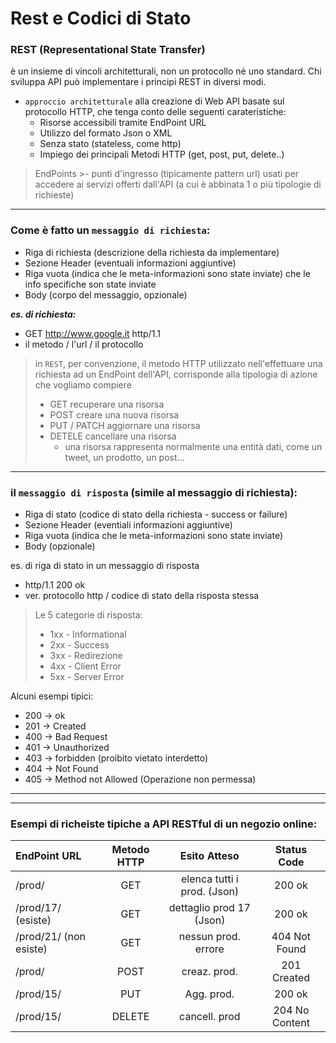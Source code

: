 # Rest e Codici di Stato

### REST (Representational State Transfer)
è un insieme di vincoli architetturali, non un protocollo né uno standard. Chi sviluppa API può implementare i principi REST in diversi modi.
- `approccio architetturale` alla creazione di Web API basate sul protocollo HTTP, che tenga conto delle seguenti carateristiche:
    - Risorse accessibili tramite EndPoint URL
    - Utilizzo del formato Json o XML
    - Senza stato (stateless, come http)
    - Impiego dei principali Metodi HTTP (get, post, put, delete..)

>EndPoints
    >- punti d'ingresso (tipicamente pattern url) usati per accedere ai servizi offerti dall'API (a cui è abbinata 1 o più tipologie di richieste)
---

### Come è fatto un `messaggio di richiesta`:
- Riga di richiesta (descrizione della richiesta da implementare)
- Sezione Header (eventuali informazioni aggiuntive)
- Riga vuota (indica che le meta-informazioni sono state inviate) che le info specifiche son state inviate
- Body (corpo del messaggio, opzionale)

***es. di richiesta:***
- GET http://www.google.it http/1.1
- il metodo / l'url / il protocollo

>in `REST`, per convenzione, il metodo HTTP utilizzato nell'effettuare una richiesta ad un EndPoint dell'API, corrisponde alla tipologia di azione che vogliamo compiere
>- GET recuperare una risorsa
>- POST creare una nuova risorsa
>- PUT / PATCH aggiornare una risorsa
>- DETELE cancellare una risorsa
>    - una risorsa rappresenta normalmente una entità dati, come un tweet, un prodotto, un post...
---

### il `messaggio di risposta` (simile al messaggio di richiesta):
- Riga di stato (codice di stato della richiesta - success or failure)
- Sezione Header (eventiali informazioni aggiuntive)
- Riga vuota (indica che le meta-informazioni sono state inviate)
- Body (opzionale)

es. di riga di stato in un messaggio di risposta
- http/1.1 200 ok
- ver. protocollo http / codice di stato della risposta stessa

>Le 5 categorie di risposta:
>- 1xx - Informational
>- 2xx - Success
>- 3xx - Redirezione
>- 4xx - Client Error
>- 5xx - Server Error

Alcuni esempi tipici:
- 200 -> ok
- 201 -> Created
- 400 -> Bad Request
- 401 -> Unauthorized
- 403 -> forbidden (proibito vietato interdetto)
- 404 -> Not Found
- 405 -> Method not Allowed (Operazione non permessa)

---
---

### Esempi di richeiste tipiche a API RESTful di un negozio online:
EndPoint URL | Metodo HTTP | Esito Atteso | Status Code 
:----------- | :---------: | :----------: | :---:
/prod/       |  GET        | elenca tutti i prod. (Json) | 200 ok
/prod/17/ (esiste) |  GET  | dettaglio prod 17 (Json) | 200 ok
/prod/21/ (non esiste) | GET | nessun prod. errore | 404 Not Found
/prod/       |  POST       | creaz. prod. | 201 Created
/prod/15/    |  PUT        | Agg. prod. | 200 ok
/prod/15/    |  DELETE     | cancell. prod | 204 No Content

